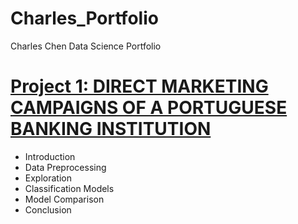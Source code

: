 # Charles_Portfolio
Charles Chen Data Science Portfolio

# [Project 1: DIRECT MARKETING CAMPAIGNS OF A PORTUGUESE BANKING INSTITUTION](https://github.com/charleschen12/Project-1-Code)
* Introduction
* Data Preprocessing
* Exploration
* Classification Models
* Model Comparison
* Conclusion
